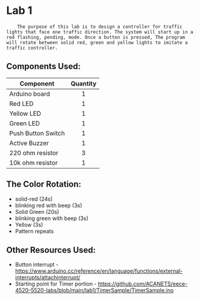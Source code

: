 # Lab 1
        The purpose of this lab is to design a controller for traffic lights that face one traffic direction. The system will start up in a red flashing, pending, mode. Once a button is pressed, The program will rotate between solid red, green and yellow lights to imitate a traffic controller. 

## Components Used:
Component           | Quantity
---------           | :---------:
Arduino board       | 1
Red LED             | 1
Yellow LED          | 1 
Green LED           | 1
Push Button Switch  | 1
Active Buzzer       | 1
220 ohm resistor    | 3
10k ohm resistor    | 1

## The Color Rotation: 
- solid-red (24s)
- blinking red with beep (3s)
- Solid Green (20s)
- blinking green with beep (3s)
- Yellow (3s)
- Pattern repeats



## Other Resources Used:
- Button interrupt - https://www.arduino.cc/reference/en/language/functions/external-interrupts/attachinterrupt/
- Starting point for Timer portion - https://github.com/ACANETS/eece-4520-5520-labs/blob/main/lab1/TimerSample/TimerSample.ino